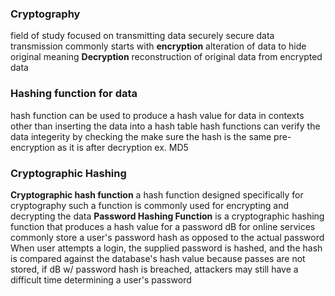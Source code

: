 ### Cryptography 
field of study focused on transmitting data securely 
secure data transmission commonly starts with **encryption**
	alteration of data to hide original meaning
**Decryption**
	reconstruction of original data from encrypted data 

### Hashing function for data 
hash function can be used to produce a hash value for data in contexts other than inserting the data into a hash table 
hash functions can verify the data integerity by checking the make sure the hash is the same pre-encryption as it is after decryption 
	ex. MD5

### Cryptographic Hashing 
**Cryptographic hash function**
	a hash function designed specifically for cryptography 
	such a function is commonly used for encrypting and decrypting the data 
**Password Hashing Function**
	is a cryptographic hashing function that produces a hash value for a password 
	dB for online services commonly store a user's password hash as opposed to the actual password
	When user attempts a login, the supplied password is hashed, and the hash is compared against the database's hash value 
	because passes are not stored, if dB w/ password hash is breached, attackers may still have a difficult time determining a user's password 
